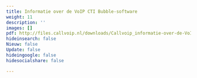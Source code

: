 ```yaml
---
title: Informatie over de VoIP CTI Bubble-software
weight: 11
description: ''
images: []
pdf: http://files.callvoip.nl/downloads/Callvoip_informatie-over-de-VoIPCTI-CRM-Integraties.pdf
hideinsearch: false
Nieuw: false
Update: false
hideingoogle: false
hidesocialshare: false

---
```

